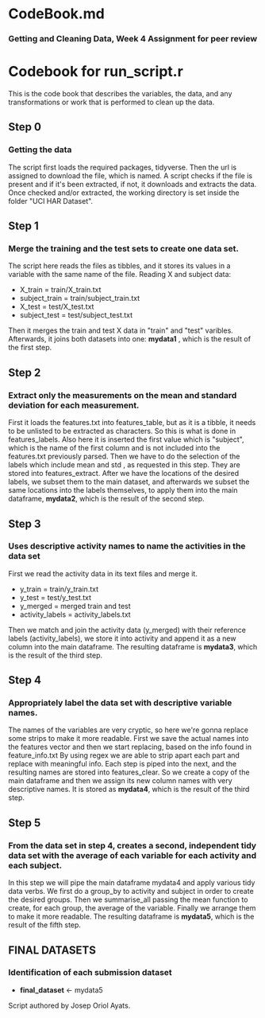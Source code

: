 # CodeBook.md
### Getting and Cleaning Data, Week 4 Assignment for peer review

# Codebook for run_script.r

This is the code book that describes the variables, the data, and any transformations or work that is performed to clean up the data.

## Step 0
### Getting the data
The script first loads the required packages, tidyverse.
Then the url is assigned to download the file, which is named.
A script checks if the file is present and if it's been extracted, if not, it downloads and extracts the data.
Once checked and/or extracted, the working directory is set inside the folder "UCI HAR Dataset".

## Step 1
### Merge the training and the test sets to create one data set.
The script here reads the files as tibbles, and it stores its values in a variable with the same name of the file.
Reading X and subject data:

- X_train = train/X_train.txt
- subject_train = train/subject_train.txt
- X_test = test/X_test.txt
- subject_test = test/subject_test.txt

Then it merges the train and test X data in "train" and "test" varibles. Afterwards, it joins both datasets into one: 
**mydata1** , which is the result of the first step.

## Step 2
### Extract only the measurements on the mean and standard deviation for each measurement.
First it loads the features.txt into features_table, but as it is a tibble, it needs to be unlisted to be extracted as characters.
So this is what is done in features_labels. Also here it is inserted the first value which is "subject", which is the name of the first column and is not included into the features.txt previously parsed.
Then we have to do the selection of the labels which include mean and std , as requested in this step. They are stored into features_extract.
After we have the locations of the desired labels, we subset them to the main dataset, and afterwards we subset the same locations into the labels themselves, to apply them into the main dataframe, **mydata2**, which is the result of the second step.

## Step 3
### Uses descriptive activity names to name the activities in the data set
First we read the activity data in its text files and merge it.

- y_train = train/y_train.txt
- y_test = test/y_test.txt
- y_merged = merged train and test
- activity_labels = activity_labels.txt

Then we match and join the activity data (y_merged) with their reference labels (activity_labels), we store it into activity and append it as a new column into the main dataframe. The resulting dataframe is **mydata3**, which is the result of the third step.

## Step 4
### Appropriately label the data set with descriptive variable names.
The names of the variables are very cryptic, so here we're gonna replace some strips to make it more readable.
First we save the actual names into the features vector and then we start replacing, based on the info found in feature_info.txt
By using regex we are able to strip apart each part and replace with meaningful info. Each step  is piped into the next, and the resulting names are stored into features_clear.
So we create a copy of the main dataframe and then we assign its new column names with very descriptive names. It is stored as **mydata4**, which is the result  of the third step.

## Step 5
### From the data set in step 4, creates a second, independent tidy data set with the average of each variable for each activity and each subject.
In this step we will pipe the main dataframe mydata4 and apply various tidy data verbs.
We first do a group_by to activity and subject in order to create the desired groups. Then we summarise_all passing the mean function to create, for each group, the average of the variable. Finally we arrange them to make it more readable. The resulting dataframe is **mydata5**, which is the result of the fifth step.

## FINAL DATASETS
### Identification of each submission dataset

- **final_dataset** <- mydata5

Script authored by Josep Oriol Ayats.